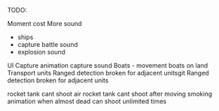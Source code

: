 TODO:

Moment cost
More sound
 - ships
 - capture battle sound
 - explosion sound

UI
Capture animation
capture sound
Boats - movement
boats on land
Transport units
Ranged detection broken for adjacent unitsgit 
Ranged detection broken for adjacent units

rocket tank cant shoot air
rocket tank cant shoot after moving
smoking animation when almost dead
can shoot unlimited times
